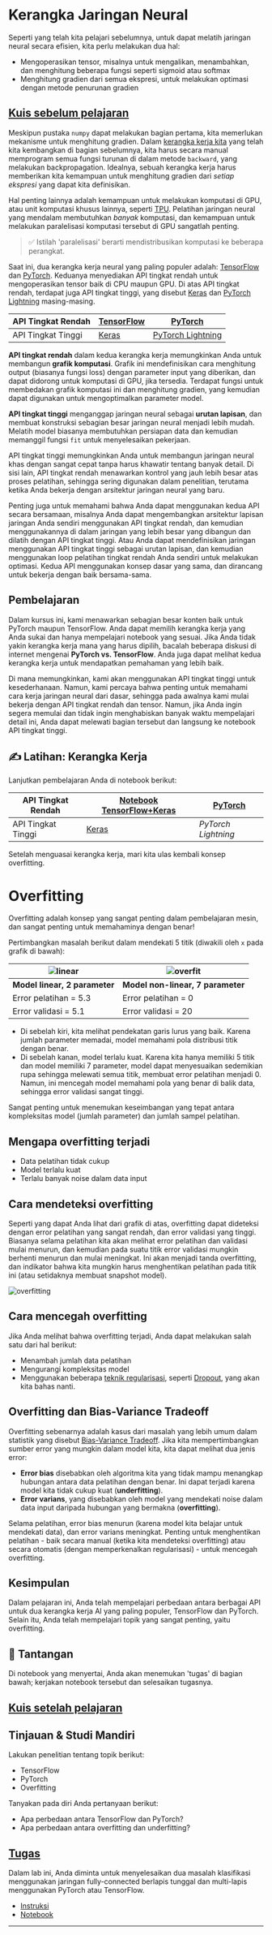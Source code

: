 <!--
CO_OP_TRANSLATOR_METADATA:
{
  "original_hash": "ddd216f558a255260a9374008002c971",
  "translation_date": "2025-09-23T10:43:24+00:00",
  "source_file": "lessons/3-NeuralNetworks/05-Frameworks/README.md",
  "language_code": "id"
}
-->
# Kerangka Jaringan Neural

Seperti yang telah kita pelajari sebelumnya, untuk dapat melatih jaringan neural secara efisien, kita perlu melakukan dua hal:

* Mengoperasikan tensor, misalnya untuk mengalikan, menambahkan, dan menghitung beberapa fungsi seperti sigmoid atau softmax
* Menghitung gradien dari semua ekspresi, untuk melakukan optimasi dengan metode penurunan gradien

## [Kuis sebelum pelajaran](https://ff-quizzes.netlify.app/en/ai/quiz/9)

Meskipun pustaka `numpy` dapat melakukan bagian pertama, kita memerlukan mekanisme untuk menghitung gradien. Dalam [kerangka kerja kita](../04-OwnFramework/OwnFramework.ipynb) yang telah kita kembangkan di bagian sebelumnya, kita harus secara manual memprogram semua fungsi turunan di dalam metode `backward`, yang melakukan backpropagation. Idealnya, sebuah kerangka kerja harus memberikan kita kemampuan untuk menghitung gradien dari *setiap ekspresi* yang dapat kita definisikan.

Hal penting lainnya adalah kemampuan untuk melakukan komputasi di GPU, atau unit komputasi khusus lainnya, seperti [TPU](https://en.wikipedia.org/wiki/Tensor_Processing_Unit). Pelatihan jaringan neural yang mendalam membutuhkan *banyak* komputasi, dan kemampuan untuk melakukan paralelisasi komputasi tersebut di GPU sangatlah penting.

> ✅ Istilah 'paralelisasi' berarti mendistribusikan komputasi ke beberapa perangkat.

Saat ini, dua kerangka kerja neural yang paling populer adalah: [TensorFlow](http://TensorFlow.org) dan [PyTorch](https://pytorch.org/). Keduanya menyediakan API tingkat rendah untuk mengoperasikan tensor baik di CPU maupun GPU. Di atas API tingkat rendah, terdapat juga API tingkat tinggi, yang disebut [Keras](https://keras.io/) dan [PyTorch Lightning](https://pytorchlightning.ai/) masing-masing.

API Tingkat Rendah | [TensorFlow](http://TensorFlow.org) | [PyTorch](https://pytorch.org/)
--------------------|-------------------------------------|--------------------------------
API Tingkat Tinggi  | [Keras](https://keras.io/)         | [PyTorch Lightning](https://pytorchlightning.ai/)

**API tingkat rendah** dalam kedua kerangka kerja memungkinkan Anda untuk membangun **grafik komputasi**. Grafik ini mendefinisikan cara menghitung output (biasanya fungsi loss) dengan parameter input yang diberikan, dan dapat didorong untuk komputasi di GPU, jika tersedia. Terdapat fungsi untuk membedakan grafik komputasi ini dan menghitung gradien, yang kemudian dapat digunakan untuk mengoptimalkan parameter model.

**API tingkat tinggi** menganggap jaringan neural sebagai **urutan lapisan**, dan membuat konstruksi sebagian besar jaringan neural menjadi lebih mudah. Melatih model biasanya membutuhkan persiapan data dan kemudian memanggil fungsi `fit` untuk menyelesaikan pekerjaan.

API tingkat tinggi memungkinkan Anda untuk membangun jaringan neural khas dengan sangat cepat tanpa harus khawatir tentang banyak detail. Di sisi lain, API tingkat rendah menawarkan kontrol yang jauh lebih besar atas proses pelatihan, sehingga sering digunakan dalam penelitian, terutama ketika Anda bekerja dengan arsitektur jaringan neural yang baru.

Penting juga untuk memahami bahwa Anda dapat menggunakan kedua API secara bersamaan, misalnya Anda dapat mengembangkan arsitektur lapisan jaringan Anda sendiri menggunakan API tingkat rendah, dan kemudian menggunakannya di dalam jaringan yang lebih besar yang dibangun dan dilatih dengan API tingkat tinggi. Atau Anda dapat mendefinisikan jaringan menggunakan API tingkat tinggi sebagai urutan lapisan, dan kemudian menggunakan loop pelatihan tingkat rendah Anda sendiri untuk melakukan optimasi. Kedua API menggunakan konsep dasar yang sama, dan dirancang untuk bekerja dengan baik bersama-sama.

## Pembelajaran

Dalam kursus ini, kami menawarkan sebagian besar konten baik untuk PyTorch maupun TensorFlow. Anda dapat memilih kerangka kerja yang Anda sukai dan hanya mempelajari notebook yang sesuai. Jika Anda tidak yakin kerangka kerja mana yang harus dipilih, bacalah beberapa diskusi di internet mengenai **PyTorch vs. TensorFlow**. Anda juga dapat melihat kedua kerangka kerja untuk mendapatkan pemahaman yang lebih baik.

Di mana memungkinkan, kami akan menggunakan API tingkat tinggi untuk kesederhanaan. Namun, kami percaya bahwa penting untuk memahami cara kerja jaringan neural dari dasar, sehingga pada awalnya kami mulai bekerja dengan API tingkat rendah dan tensor. Namun, jika Anda ingin segera memulai dan tidak ingin menghabiskan banyak waktu mempelajari detail ini, Anda dapat melewati bagian tersebut dan langsung ke notebook API tingkat tinggi.

## ✍️ Latihan: Kerangka Kerja

Lanjutkan pembelajaran Anda di notebook berikut:

API Tingkat Rendah | [Notebook TensorFlow+Keras](IntroKerasTF.ipynb) | [PyTorch](IntroPyTorch.ipynb)
--------------------|-------------------------------------|--------------------------------
API Tingkat Tinggi  | [Keras](IntroKeras.ipynb)         | *PyTorch Lightning*

Setelah menguasai kerangka kerja, mari kita ulas kembali konsep overfitting.

# Overfitting

Overfitting adalah konsep yang sangat penting dalam pembelajaran mesin, dan sangat penting untuk memahaminya dengan benar!

Pertimbangkan masalah berikut dalam mendekati 5 titik (diwakili oleh `x` pada grafik di bawah):

![linear](../../../../../translated_images/overfit1.f24b71c6f652e59e6bed7245ffbeaecc3ba320e16e2221f6832b432052c4da43.id.jpg) | ![overfit](../../../../../translated_images/overfit2.131f5800ae10ca5e41d12a411f5f705d9ee38b1b10916f284b787028dd55cc1c.id.jpg)
-------------------------|--------------------------
**Model linear, 2 parameter** | **Model non-linear, 7 parameter**
Error pelatihan = 5.3 | Error pelatihan = 0
Error validasi = 5.1 | Error validasi = 20

* Di sebelah kiri, kita melihat pendekatan garis lurus yang baik. Karena jumlah parameter memadai, model memahami pola distribusi titik dengan benar.
* Di sebelah kanan, model terlalu kuat. Karena kita hanya memiliki 5 titik dan model memiliki 7 parameter, model dapat menyesuaikan sedemikian rupa sehingga melewati semua titik, membuat error pelatihan menjadi 0. Namun, ini mencegah model memahami pola yang benar di balik data, sehingga error validasi sangat tinggi.

Sangat penting untuk menemukan keseimbangan yang tepat antara kompleksitas model (jumlah parameter) dan jumlah sampel pelatihan.

## Mengapa overfitting terjadi

  * Data pelatihan tidak cukup
  * Model terlalu kuat
  * Terlalu banyak noise dalam data input

## Cara mendeteksi overfitting

Seperti yang dapat Anda lihat dari grafik di atas, overfitting dapat dideteksi dengan error pelatihan yang sangat rendah, dan error validasi yang tinggi. Biasanya selama pelatihan kita akan melihat error pelatihan dan validasi mulai menurun, dan kemudian pada suatu titik error validasi mungkin berhenti menurun dan mulai meningkat. Ini akan menjadi tanda overfitting, dan indikator bahwa kita mungkin harus menghentikan pelatihan pada titik ini (atau setidaknya membuat snapshot model).

![overfitting](../../../../../translated_images/Overfitting.408ad91cd90b4371d0a81f4287e1409c359751adeb1ae450332af50e84f08c3e.id.png)

## Cara mencegah overfitting

Jika Anda melihat bahwa overfitting terjadi, Anda dapat melakukan salah satu dari hal berikut:

 * Menambah jumlah data pelatihan
 * Mengurangi kompleksitas model
 * Menggunakan beberapa [teknik regularisasi](../../4-ComputerVision/08-TransferLearning/TrainingTricks.md), seperti [Dropout](../../4-ComputerVision/08-TransferLearning/TrainingTricks.md#Dropout), yang akan kita bahas nanti.

## Overfitting dan Bias-Variance Tradeoff

Overfitting sebenarnya adalah kasus dari masalah yang lebih umum dalam statistik yang disebut [Bias-Variance Tradeoff](https://en.wikipedia.org/wiki/Bias%E2%80%93variance_tradeoff). Jika kita mempertimbangkan sumber error yang mungkin dalam model kita, kita dapat melihat dua jenis error:

* **Error bias** disebabkan oleh algoritma kita yang tidak mampu menangkap hubungan antara data pelatihan dengan benar. Ini dapat terjadi karena model kita tidak cukup kuat (**underfitting**).
* **Error varians**, yang disebabkan oleh model yang mendekati noise dalam data input daripada hubungan yang bermakna (**overfitting**).

Selama pelatihan, error bias menurun (karena model kita belajar untuk mendekati data), dan error varians meningkat. Penting untuk menghentikan pelatihan - baik secara manual (ketika kita mendeteksi overfitting) atau secara otomatis (dengan memperkenalkan regularisasi) - untuk mencegah overfitting.

## Kesimpulan

Dalam pelajaran ini, Anda telah mempelajari perbedaan antara berbagai API untuk dua kerangka kerja AI yang paling populer, TensorFlow dan PyTorch. Selain itu, Anda telah mempelajari topik yang sangat penting, yaitu overfitting.

## 🚀 Tantangan

Di notebook yang menyertai, Anda akan menemukan 'tugas' di bagian bawah; kerjakan notebook tersebut dan selesaikan tugasnya.

## [Kuis setelah pelajaran](https://ff-quizzes.netlify.app/en/ai/quiz/10)

## Tinjauan & Studi Mandiri

Lakukan penelitian tentang topik berikut:

- TensorFlow
- PyTorch
- Overfitting

Tanyakan pada diri Anda pertanyaan berikut:

- Apa perbedaan antara TensorFlow dan PyTorch?
- Apa perbedaan antara overfitting dan underfitting?

## [Tugas](lab/README.md)

Dalam lab ini, Anda diminta untuk menyelesaikan dua masalah klasifikasi menggunakan jaringan fully-connected berlapis tunggal dan multi-lapis menggunakan PyTorch atau TensorFlow.

* [Instruksi](lab/README.md)
* [Notebook](lab/LabFrameworks.ipynb)

---


